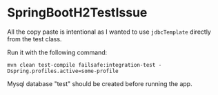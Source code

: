 # SpringBootH2TestIssue

All the copy paste is intentional as I wanted to use `jdbcTemplate` directly from the test class.

Run it with the following command:

`mvn clean test-compile failsafe:integration-test -Dspring.profiles.active=some-profile`

Mysql database "test" should be created before running the app.